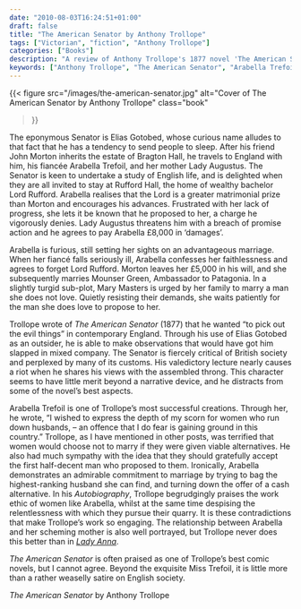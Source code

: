 ```yaml
---
date: "2010-08-03T16:24:51+01:00"
draft: false
title: "The American Senator by Anthony Trollope"
tags: ["Victorian", "fiction", "Anthony Trollope"]
categories: ["Books"]
description: "A review of Anthony Trollope's 1877 novel 'The American Senator,' featuring the fortune-hunting Arabella Trefoil and Senator Elias Gotobed's critique of English society. Discover Trollope's satirical examination of marriage hunting and social customs."
keywords: ["Anthony Trollope", "The American Senator", "Arabella Trefoil", "Elias Gotobed", "fortune hunting", "marriage market", "English society", "social satire"]
---
```


{{< figure
  src="/images/the-american-senator.jpg"
  alt="Cover of The American Senator by Anthony Trollope"
  class="book"
>}}

The eponymous Senator is Elias Gotobed, whose curious name alludes to that fact that he has a tendency to send people to sleep. After his friend John Morton inherits the estate of Bragton Hall, he travels to England with him, his fiancée Arabella Trefoil, and her mother Lady Augustus. The Senator is keen to undertake a study of English life, and is delighted when they are all invited to stay at Rufford Hall, the home of wealthy bachelor Lord Rufford. Arabella realises that the Lord is a greater matrimonial prize than Morton and encourages his advances. Frustrated with her lack of progress, she lets it be known that he proposed to her, a charge he vigorously denies. Lady Augustus threatens him with a breach of promise action and he agrees to pay Arabella £8,000 in ‘damages’. 

Arabella is furious, still setting her sights on an advantageous marriage.  When her fiancé falls seriously ill, Arabella confesses her faithlessness and agrees to forget Lord Rufford.  Morton leaves her £5,000 in his will, and she subsequently marries Mounser Green, Ambassador to Patagonia. In a slightly turgid sub-plot, Mary Masters is urged by her family to marry a man she does not love. Quietly resisting their demands, she waits patiently for the man she does love to propose to her.

Trollope wrote of _The American Senator_ (1877) that he wanted “to pick out the evil things” in contemporary England. Through his use of Elias Gotobed as an outsider, he is able to make observations that would have got him slapped in mixed company. The Senator is fiercely critical of British society and perplexed by many of its customs. His valedictory lecture nearly causes a riot when he shares his views with the assembled throng. This character seems to have little merit beyond a narrative device, and he distracts from some of the novel’s best aspects.

Arabella Trefoil is one of Trollope’s most successful creations. Through her, he wrote, “I wished to express the depth of my scorn for women who run down husbands, – an offence that I do fear is gaining ground in this country.” Trollope, as I have mentioned in other posts, was terrified that women would choose not to marry if they were given viable alternatives. He also had much sympathy with the idea that they should gratefully accept the first half-decent man who proposed to them. Ironically, Arabella demonstrates an admirable commitment to marriage by trying to bag the highest-ranking husband she can find, and turning down the offer of a cash alternative. In his _Autobiography_, Trollope begrudgingly praises the work ethic of women like Arabella, whilst at the same time despising the relentlessness with which they pursue their quarry. It is these contradictions that make Trollope’s work so engaging. The relationship between Arabella and her scheming mother is also well portrayed, but Trollope never does this better than in [_Lady Anna_](/posts/lady-anna/).

_The American Senator_ is often praised as one of Trollope’s best comic novels, but I cannot agree.  Beyond the exquisite Miss Trefoil, it is little more than a rather weaselly satire on English society.

_The American Senator_ by Anthony Trollope